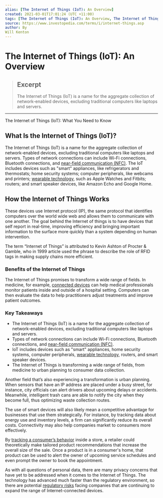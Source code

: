 ```yaml
---
alias: [The Internet of Things (IoT): An Overview]
created: 2021-03-01T17:01:24 (UTC +11:00)
tags: [The Internet of Things (IoT): An Overview, The Internet of Things (IoT): What You Need to Know]
source: https://www.investopedia.com/terms/i/internet-things.asp
author: By
Will Kenton
---
```


# The Internet of Things (IoT): An Overview

> ## Excerpt
> The Internet of Things (IoT) is a name for the aggregate collection of network-enabled devices, excluding traditional computers like laptops and servers.

---

The Internet of Things (IoT): What You Need to Know
## What Is the Internet of Things (IoT)?

The Internet of Things (IoT) is a name for the aggregate collection of network-enabled devices, excluding traditional computers like laptops and servers. Types of network connections can include Wi-Fi connections, Bluetooth connections, and [near-field communication (NFC)](https://www.investopedia.com/terms/n/near-field-communication-nfc.asp). The IoT includes devices such as "smart" appliances, like refrigerators and thermostats; home security systems; computer peripherals, like webcams and printers; [wearable technology](https://www.investopedia.com/terms/w/wearable-technology.asp), such as Apple Watches and Fitbits; routers; and smart speaker devices, like Amazon Echo and Google Home.

## How the Internet of Things Works

These devices use Internet protocol (IP), the same protocol that identifies computers over the world wide web and allows them to communicate with one another. The goal behind the Internet of things is to have devices that self report in real-time, improving efficiency and bringing important information to the surface more quickly than a system depending on human intervention.

The term “Internet of Things” is attributed to Kevin Ashton of Procter & Gamble, who in 1999 article used the phrase to describe the role of RFID tags in making supply chains more efficient.

### Benefits of the Internet of Things

The Internet of Things promises to transform a wide range of fields. In medicine, for example, [connected devices](https://www.investopedia.com/terms/w/wearable-technology.asp) can help medical professionals monitor patients inside and outside of a hospital setting. Computers can then evaluate the data to help practitioners adjust treatments and improve patient outcomes.

### Key Takeaways

-   The Internet of Things (IoT) is a name for the aggregate collection of network-enabled devices, excluding traditional computers like laptops and servers.
-   Types of network connections can include Wi-Fi connections, Bluetooth connections, and [near-field communication (NFC)](https://www.investopedia.com/terms/n/near-field-communication-nfc.asp).
-   IoT includes devices such as "smart" appliances, home security systems, computer peripherals, [wearable technology](https://www.investopedia.com/terms/w/wearable-technology.asp), routers, and smart speaker devices.
-   The Internet of Things is transforming a wide range of fields, from medicine to urban planning to consumer data collection.

Another field that’s also experiencing a transformation is urban planning. When sensors that have an IP address are placed under a busy street, for instance, city officials can alert drivers about upcoming delays or accidents. Meanwhile, intelligent trash cans are able to notify the city when they become full, thus optimizing waste collection routes.

The use of smart devices will also likely mean a competitive advantage for businesses that use them strategically. For instance, by tracking data about energy use and inventory levels, a firm can significantly reduce its overall costs. Connectivity may also help companies market to consumers more effectively.

By [tracking a consumer’s behavior](https://www.investopedia.com/terms/b/behavioral-analytics.asp) inside a store, a retailer could theoretically make tailored product recommendations that increase the overall size of the sale. Once a product is in a consumer's home, that product can be used to alert the owner of upcoming service schedules and even prompt the owner to book the appointment.

As with all questions of personal data, there are many privacy concerns that have yet to be addressed when it comes to the Internet of Things. The technology has advanced much faster than the regulatory environment, so there are potential [regulatory risks](https://www.investopedia.com/terms/r/regulatory_risk.asp) facing companies that are continuing to expand the range of Internet-connected devices.
